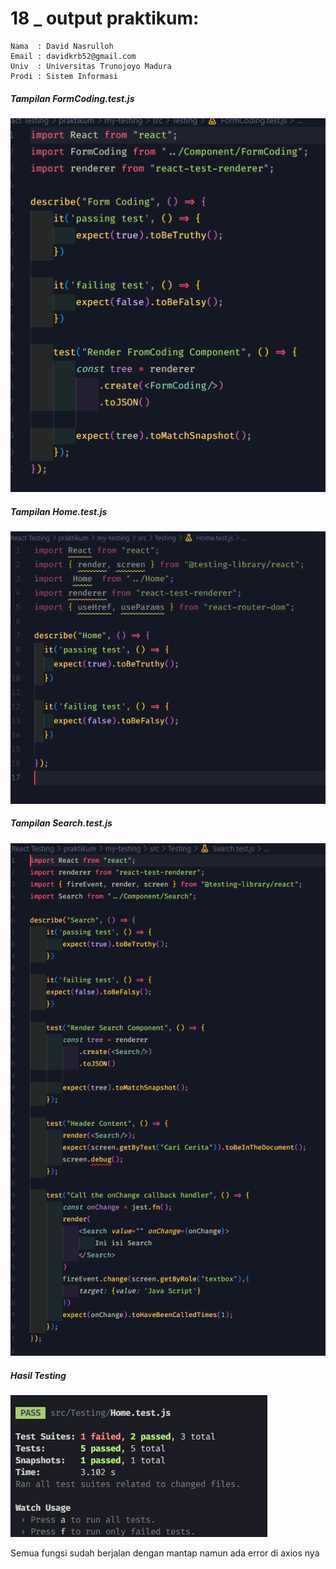 # 18 \_ output praktikum:

```
Nama  : David Nasrulloh
Email : davidkrb52@gmail.com
Univ  : Universitas Trunojoyo Madura
Prodi : Sistem Informasi
```

##### Tampilan FormCoding.test.js

![file1](./prak1.png)

##### Tampilan Home.test.js

![file2](./prak2.png)

##### Tampilan Search.test.js

![file3](./prak3.png)

##### Hasil Testing

![file4](./prak4.png)

Semua fungsi sudah berjalan dengan mantap namun ada error di axios nya
